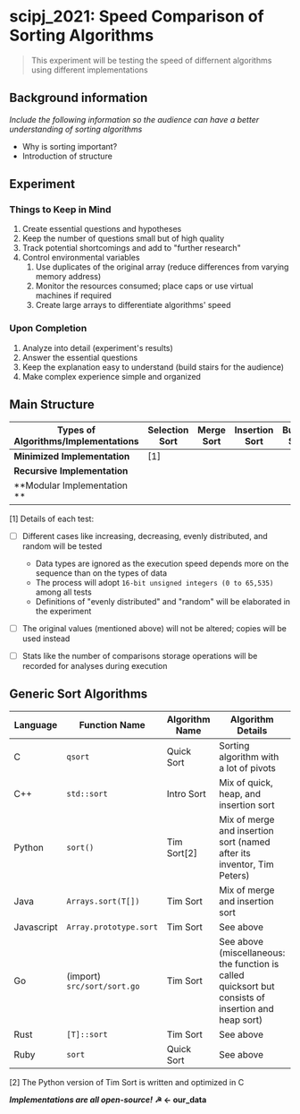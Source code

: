 # scipj_2021: Speed Comparison of Sorting Algorithms

> This experiment will be testing the speed of differnent algorithms using different implementations


## Background information
_Include the following information so the audience can have a better understanding of sorting algorithms_
* Why is sorting important?
* Introduction of structure


## Experiment
### Things to Keep in Mind
1. Create essential questions and hypotheses
2. Keep the number of questions small but of high quality
3. Track potential shortcomings and add to "further research"
4. Control environmental variables
    1. Use duplicates of the original array (reduce differences from varying memory address)
    2. Monitor the resources consumed; place caps or use virtual machines if required
    3. Create large arrays to differentiate algorithms' speed
### Upon Completion
1. Analyze into detail (experiment's results)
2. Answer the essential questions
3. Keep the explanation easy to understand (build stairs for the audience)
4. Make complex experience simple and organized


## Main Structure
Types of Algorithms/Implementations | Selection Sort | Merge Sort | Insertion Sort | Bubble Sort | Quick Sort |
------------ | ------------- | ------------- | ------------- | ------------- | -------------
**Minimized Implementation** | [1] |
**Recursive Implementation** |
**Modular Implementation ** |

[1] Details of each test:
 - [ ] Different cases like increasing, decreasing, evenly distributed, and random will be tested
     - Data types are ignored as the execution speed depends more on the sequence than on the types of data
     - The process will adopt `16-bit unsigned integers (0 to 65,535)` among all tests
     - Definitions of "evenly distributed" and "random" will be elaborated in the experiment
 - [ ] The original values (mentioned above) will not be altered; copies will be used instead
 - [ ] Stats like the number of comparisons storage operations will be recorded for analyses during execution


## Generic Sort Algorithms
Language | Function Name | Algorithm Name | Algorithm Details | Ref
-------- | -------- | -------- | -------- | --------
C | `qsort` | Quick Sort | Sorting algorithm with a lot of pivots | [Link](https://stackoverflow.com/questions/3893937/sorting-an-array-in-c)
C++ | `std::sort` | Intro Sort | Mix of quick, heap, and insertion sort | [Link](https://www.geeksforgeeks.org/internal-details-of-stdsort-in-c/)
Python | `sort()` | Tim Sort[2] | Mix of merge and insertion sort (named after its inventor, Tim Peters) | [Link](https://stackoverflow.com/questions/10948920/what-algorithm-does-pythons-sorted-use)
Java | `Arrays.sort(T[])` | Tim Sort | Mix of merge and insertion sort | [Link](https://stackoverflow.com/questions/14322585/collections-sort-implementation/14322664)
Javascript | `Array.prototype.sort` | Tim Sort | See above | [Link](https://medium.com/tds-note/how-array-prototype-sort-works-in-v8-d69ff0a7b663)
Go | (import) `src/sort/sort.go` | Tim Sort | See above (miscellaneous: the function is called quicksort but consists of insertion and heap sort) | [Link](https://golang.org/src/sort/sort.go)
Rust | `[T]::sort` | Tim Sort | See above | [Link](https://stackoverflow.com/questions/54852554/what-sorting-algorithm-does-rusts-built-in-sort-use)
Ruby | `sort` | Quick Sort | See above | [Link](https://stackoverflow.com/questions/855773/which-algorithm-does-rubys-sort-method-use)


[2] The Python version of Tim Sort is written and optimized in C



***Implementations are all open-source!*** **☭ <- our_data**
